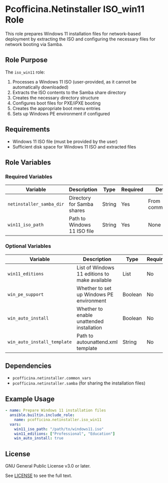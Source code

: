 # Pcofficina.Netinstaller ISO_win11 Role

This role prepares Windows 11 installation files for network-based deployment by extracting the ISO and configuring the necessary files for network booting via Samba.

## Role Purpose

The `iso_win11` role:
1. Processes a Windows 11 ISO (user-provided, as it cannot be automatically downloaded)
2. Extracts the ISO contents to the Samba share directory
3. Creates the necessary directory structure
4. Configures boot files for PXE/iPXE booting
5. Creates the appropriate boot menu entries
6. Sets up Windows PE environment if configured

## Requirements

- Windows 11 ISO file (must be provided by the user)
- Sufficient disk space for Windows 11 ISO and extracted files

## Role Variables

### Required Variables

| Variable | Description | Type | Required | Default |
|----------|-------------|------|----------|---------|
| `netinstaller_samba_dir` | Directory for Samba shares | String | Yes | From common_vars |
| `win11_iso_path` | Path to Windows 11 ISO file | String | Yes | None |

### Optional Variables

| Variable | Description | Type | Required | Default |
|----------|-------------|------|----------|---------|
| `win11_editions` | List of Windows 11 editions to make available | List | No | ["Professional", "Home"] |
| `win_pe_support` | Whether to set up Windows PE environment | Boolean | No | true |
| `win_auto_install` | Whether to enable unattended installation | Boolean | No | false |
| `win_auto_install_template` | Path to autounattend.xml template | String | No | None |

## Dependencies

- `pcofficina.netinstaller.common_vars`
- `pcofficina.netinstaller.samba` (for sharing the installation files)

## Example Usage

```yaml
- name: Prepare Windows 11 installation files
  ansible.builtin.include_role:
    name: pcofficina.netinstaller.iso_win11
  vars:
    win11_iso_path: "/path/to/windows11.iso"
    win11_editions: ["Professional", "Education"]
    win_auto_install: true
```

## License

GNU General Public License v3.0 or later.

See [LICENSE](https://www.gnu.org/licenses/gpl-3.0.txt) to see the full text.
